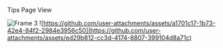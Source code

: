 Tips Page View


![Frame 3](https://github.com/user-attachments/assets/73e810bf-92e3-469e-a424-47fb770d3a3e)
![https://github.com/user-attachments/assets/a1701c17-1b73-42e4-84f2-2984e3956c50](https://github.com/user-attachments/assets/ed29b812-cc3d-4174-8807-399104d8a71c)

